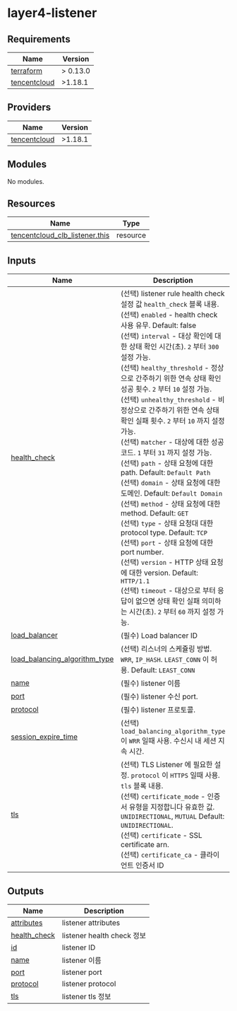 # layer4-listener

<!-- BEGINNING OF PRE-COMMIT-TERRAFORM DOCS HOOK -->
## Requirements

| Name | Version |
|------|---------|
| <a name="requirement_terraform"></a> [terraform](#requirement\_terraform) | > 0.13.0 |
| <a name="requirement_tencentcloud"></a> [tencentcloud](#requirement\_tencentcloud) | >1.18.1 |

## Providers

| Name | Version |
|------|---------|
| <a name="provider_tencentcloud"></a> [tencentcloud](#provider\_tencentcloud) | >1.18.1 |

## Modules

No modules.

## Resources

| Name | Type |
|------|------|
| [tencentcloud_clb_listener.this](https://registry.terraform.io/providers/tencentcloudstack/tencentcloud/latest/docs/resources/clb_listener) | resource |

## Inputs

| Name | Description | Type | Default | Required |
|------|-------------|------|---------|:--------:|
| <a name="input_health_check"></a> [health\_check](#input\_health\_check) | (선택) listener rule health check 설정 값 `health_check` 블록 내용.<br>    (선택) `enabled` - health check 사용 유무. Default: false<br>    (선택) `interval` - 대상 확인에 대한 상태 확인 시간(초). `2` 부터 `300` 설정 가능.<br>    (선택) `healthy_threshold` - 정상으로 간주하기 위한 연속 상태 확인 성공 횟수. `2` 부터 `10` 설정 가능.<br>    (선택) `unhealthy_threshold` - 비정상으로 간주하기 위한 연속 상태 확인 실패 횟수. `2` 부터 `10` 까지 설정가능.<br>    (선택) `matcher` - 대상에 대한 성공 코드. `1` 부터 `31` 까지 설정 가능.<br>    (선택) `path` - 상태 요청에 대한 path. Default: `Default Path`<br>    (선택) `domain` - 상태 요청에 대한 도메인. Default: `Default Domain`<br>    (선택) `method` - 상태 요청에 대한 method. Default: `GET`<br>    (선택) `type` - 상태 요청대 대한 protocol type. Default: `TCP`<br>    (선택) `port` - 상태 요청에 대한 port number.<br>    (선택) `version` - HTTP 상태 요청에 대한 version. Default: `HTTP/1.1`<br>    (선택) `timeout` - 대상으로 부터 응답이 없으면 상태 확인 실패 의미하는 시간(초). `2` 부터 `60` 까지 설정 가능. | <pre>object({<br>    enabled             = optional(bool, false)<br>    timeout             = optional(number, 2)<br>    interval            = optional(number, 5)<br>    healthy_threshold   = optional(number, 3)<br>    unhealthy_threshold = optional(number, 3)<br>    matcher             = optional(number, 2)<br>    path                = optional(string, "Default Path")<br>    domain              = optional(string, "Default Domain")<br>    method              = optional(string, "GET")<br>    type                = optional(string, "TCP")<br>    port                = optional(number)<br>    version             = optional(string, "HTTP/1.1")<br>  })</pre> | `{}` | no |
| <a name="input_load_balancer"></a> [load\_balancer](#input\_load\_balancer) | (필수) Load balancer ID | `string` | n/a | yes |
| <a name="input_load_balancing_algorithm_type"></a> [load\_balancing\_algorithm\_type](#input\_load\_balancing\_algorithm\_type) | (선택) 리스너의 스케쥴링 방법. `WRR`, `IP_HASH`. `LEAST_CONN` 이 허용. Default: `LEAST_CONN` | `string` | `"LEAST_CONN"` | no |
| <a name="input_name"></a> [name](#input\_name) | (필수) listener 이름 | `string` | n/a | yes |
| <a name="input_port"></a> [port](#input\_port) | (필수) listener 수신 port. | `number` | n/a | yes |
| <a name="input_protocol"></a> [protocol](#input\_protocol) | (필수) listener 프로토콜. | `string` | n/a | yes |
| <a name="input_session_expire_time"></a> [session\_expire\_time](#input\_session\_expire\_time) | (선택) `load_balancing_algorithm_type` 이 `WRR` 일때 사용. 수신시 내 세션 지속 시간. | `number` | `null` | no |
| <a name="input_tls"></a> [tls](#input\_tls) | (선택) TLS Listener 에 필요한 설정. `protocol` 이 `HTTPS` 일때 사용. `tls` 블록 내용.<br>    (선택) `certificate_mode` - 인증서 유형을 지정합니다 유효한 값. `UNIDIRECTIONAL`, `MUTUAL` Default: `UNIDIRECTIONAL`.<br>    (선택) `certificate` - SSL certificate arn.<br>    (선택) `certificate_ca` - 클라이언트 인증서 ID | <pre>object({<br>    certificate_mode = optional(string, "UNIDIRECTIONAL")<br>    certificate      = optional(string)<br>    certificate_ca   = optional(string)<br>  })</pre> | `{}` | no |

## Outputs

| Name | Description |
|------|-------------|
| <a name="output_attributes"></a> [attributes](#output\_attributes) | listener attributes |
| <a name="output_health_check"></a> [health\_check](#output\_health\_check) | listener health check 정보 |
| <a name="output_id"></a> [id](#output\_id) | listener ID |
| <a name="output_name"></a> [name](#output\_name) | listener 이름 |
| <a name="output_port"></a> [port](#output\_port) | listener port |
| <a name="output_protocol"></a> [protocol](#output\_protocol) | listener protocol |
| <a name="output_tls"></a> [tls](#output\_tls) | listener tls 정보 |
<!-- END OF PRE-COMMIT-TERRAFORM DOCS HOOK -->
